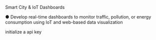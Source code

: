Smart City & IoT Dashboards


● Develop real-time dashboards to monitor traffic, pollution, or energy consumption 
using IoT and web-based data visualization



initialize a api key 